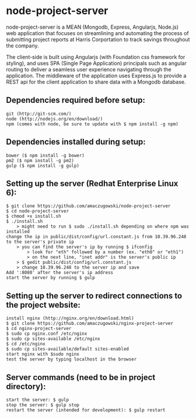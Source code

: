 # node-project-server
node-project-server is a MEAN (Mongodb, Express, Angularjs, Node.js) web application that focuses on streamlining and automating the process of submitting project reports at Harris Corportation to track savings throughout the company.

The client-side is built using Angularjs (with Foundation css framework for styling), and uses SPA (Single Page Application) principals such as angular routing to deliver a seamless user experience navigating through the application. 
The middleware of the application uses Express.js to provide a REST api for the client application to share data with a Mongodb database.

## Dependencies required before setup:
    git (http://git-scm.com/)
    node (http://nodejs.org/en/download/)
    npm (comes with node, be sure to update with $ npm install -g npm)
 
## Dependencies installed during setup:
    bower ($ npm install -g bower)
    pm2 ($ npm install -g pm2)
    gulp ($ npm install -g gulp)
 
## Setting up the server (Redhat Enterprise Linux 6):
    $ git clone https://github.com/amaczugowski/node-project-server
    $ cd node-project-server
    $ chmod +x install.sh
    $ ./install.sh
        > might need to run $ sudo ./install.sh depending on where npm was installed
    change the ip in public/dist/config/url.constant.js from 10.39.96.248 to the server's private ip
        > you can find the server's ip by running $ ifconfig
            > look for "eth" followed by a number (ex. "eth0" or "eth1")
            > on the next line, "inet addr" is the server's public ip
        > $ gedit public/dist/config/url.constant.js
        > change 10.39.96.248 to the server ip and save
    Add ':8080' after the server's ip address
    start the server by running $ gulp
 
## Setting up the server to redirect connections to the project website:
    install nginx (http://nginx.org/en/download.html)
    $ git clone https://github.com/amaczugowski/nginx-project-server
    $ cd nginx-project-server
    $ sudo cp nginx.conf /etc/nginx
    $ sudo cp sites-available /etc/nginx
    $ cd /etc/nginx
    $ sudo cp sites-available/default sites-enabled
    start nginx with $sudo nginx
    test the server by typing localhost in the browser
 
## Server commands (need to be in project directory):
    start the server: $ gulp
    stop the server: $ gulp stop
    restart the server (intended for development): $ gulp restart
